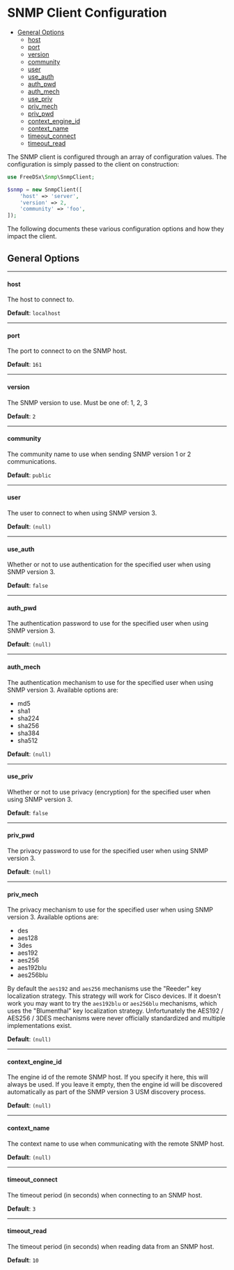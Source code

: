 SNMP Client Configuration
================

* [General Options](#general-options)
    * [host](#host)
    * [port](#port)
    * [version](#version)
    * [community](#community)
    * [user](#user)
    * [use_auth](#use_auth)
    * [auth_pwd](#auth_pwd)
    * [auth_mech](#auth_mech)
    * [use_priv](#use_priv)
    * [priv_mech](#priv_mech)
    * [priv_pwd](#priv_pwd)
    * [context_engine_id](#context_engine_id)
    * [context_name](#context_name)
    * [timeout_connect](#timeout_connect)
    * [timeout_read](#timeout_read)

The SNMP client is configured through an array of configuration values. The configuration is simply passed to the client
on construction:

```php
use FreeDSx\Snmp\SnmpClient;

$snmp = new SnmpClient([
    'host' => 'server',
    'version' => 2,
    'community' => 'foo',
]);
```

The following documents these various configuration options and how they impact the client.

## General Options

------------------
#### host

The host to connect to.

**Default**: `localhost`

------------------
#### port

The port to connect to on the SNMP host.

**Default**: `161`

------------------
#### version

The SNMP version to use. Must be one of: 1, 2, 3

**Default**: `2`

------------------
#### community

The community name to use when sending SNMP version 1 or 2 communications.

**Default**: `public`

------------------
#### user

The user to connect to when using SNMP version 3.

**Default**: `(null)`

------------------
#### use_auth

Whether or not to use authentication for the specified user when using SNMP version 3.

**Default**: `false`

------------------
#### auth_pwd

The authentication password to use for the specified user when using SNMP version 3.

**Default**: `(null)`

------------------
#### auth_mech

The authentication mechanism to use for the specified user when using SNMP version 3. Available options are:

* md5
* sha1
* sha224
* sha256
* sha384
* sha512

**Default**: `(null)`

------------------
#### use_priv

Whether or not to use privacy (encryption) for the specified user when using SNMP version 3.

**Default**: `false`

------------------
#### priv_pwd

The privacy password to use for the specified user when using SNMP version 3.

**Default**: `(null)`

------------------
#### priv_mech

The privacy mechanism to use for the specified user when using SNMP version 3. Available options are:

* des
* aes128
* 3des
* aes192
* aes256
* aes192blu
* aes256blu

By default the `aes192` and `aes256` mechanisms use the "Reeder" key localization strategy. This strategy
will work for Cisco devices. If it doesn't work you may want to try the `aes192blu` or `aes256blu` mechanisms,
which uses the "Blumenthal" key localization strategy. Unfortunately the AES192 / AES256 / 3DES mechanisms were never
officially standardized and multiple implementations exist.

**Default**: `(null)`

------------------
#### context_engine_id

The engine id of the remote SNMP host. If you specify it here, this will always be used. If you leave it empty, then the
engine id will be discovered automatically as part of the SNMP version 3 USM discovery process.

**Default**: `(null)`

------------------
#### context_name

The context name to use when communicating with the remote SNMP host.

**Default**: `(null)`

------------------
#### timeout_connect

The timeout period (in seconds) when connecting to an SNMP host.

**Default**: `3`

------------------
#### timeout_read

The timeout period (in seconds) when reading data from an SNMP host.

**Default**: `10`
